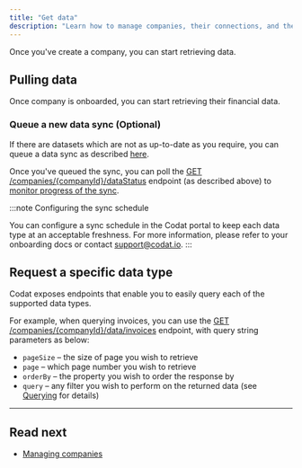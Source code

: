 ```yaml
---
title: "Get data"
description: "Learn how to manage companies, their connections, and their data via API"
---
```


Once you've create a company, you can start retrieving data.

## Pulling data

Once company is onboarded, you can start retrieving their financial data.

### Queue a new data sync (Optional)

If there are datasets which are not as up-to-date as you require, you can queue a data sync as described [here](/using-the-api/queueing-data-syncs).

Once you've queued the sync, you can poll the [GET /companies/{companyId}/dataStatus](/codat-api#/operations/get-company-data-status) endpoint (as described above) to [monitor progress of the sync](/core-concepts/status).

:::note Configuring the sync schedule

You can configure a sync schedule in the Codat portal to keep each data type at an acceptable freshness. For more information, please refer to your onboarding docs or contact [support@codat.io](mailto:support@codat.io).
:::

## Request a specific data type

Codat exposes endpoints that enable you to easily query each of the supported data types.

For example, when querying invoices, you can use the [GET /companies/{companyId}/data/invoices](/accounting-api#/operations/list-invoices) endpoint, with query string parameters as below:

- `pageSize` – the size of page you wish to retrieve
- `page` – which page number you wish to retrieve
- `orderBy` – the property you wish to order the response by
- `query` – any filter you wish to perform on the returned data (see [Querying](/using-the-api/querying) for details)

---

## Read next

- [Managing companies](/using-the-api/querying)
